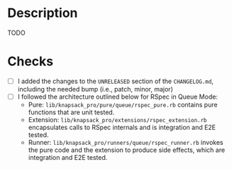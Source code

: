 # Description

TODO

# Checks

- [ ] I added the changes to the `UNRELEASED` section of the `CHANGELOG.md`, including the needed bump (i.e., patch, minor, major)
- [ ] I followed the architecture outlined below for RSpec in Queue Mode:
  - Pure: `lib/knapsack_pro/pure/queue/rspec_pure.rb` contains pure functions that are unit tested.
  - Extension: `lib/knapsack_pro/extensions/rspec_extension.rb` encapsulates calls to RSpec internals and is integration and E2E tested.
  - Runner: `lib/knapsack_pro/runners/queue/rspec_runner.rb` invokes the pure code and the extension to produce side effects, which are integration and E2E tested.
